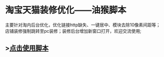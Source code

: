 # 淘宝天猫装修优化——油猴脚本

主要针对淘内后台优化，优化链接http缺失、一键居中、模块去除10像素间距等；店铺装修强制跳转至pc装修；装修后台增加新窗口打开，欢迎交流使用;

## >[点击使用脚本](https://github.com/5iux/youhua/raw/master/youhua.user.js)
